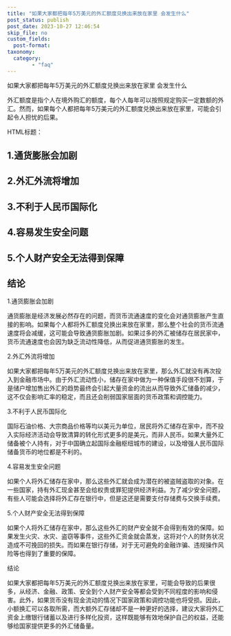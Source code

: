 ```yaml
---
title: "如果大家都把每年5万美元的外汇额度兑换出来放在家里 会发生什么"
post_status: publish
post_date: 2023-10-27 12:46:54
skip_file: no
custom_fields: 
  post-format: 
taxonomy:
  category:
        - "faq"
---
```


如果大家都把每年5万美元的外汇额度兑换出来放在家里 会发生什么

外汇额度是指个人在境外购汇的额度，每个人每年可以按照规定购买一定数额的外汇。然而，如果每个人都把每年5万美元的外汇额度兑换出来放在家里，可能会引起令人担忧的后果。

HTML标题：

## 1.通货膨胀会加剧

## 2.外汇外流将增加

## 3.不利于人民币国际化

## 4.容易发生安全问题

## 5.个人财产安全无法得到保障

## 结论

1.通货膨胀会加剧

通货膨胀是经济发展必然存在的问题，而货币流通速度的变化会对通货膨胀产生直接的影响。如果每个人都将外汇额度兑换出来放在家里，那么整个社会的货币流通速度将会减缓，这可能会导致通货膨胀加剧。如果过多的外汇被储存在居民家中，货币流通速度也会因为缺乏流动性降低，从而促进通货膨胀的发生。

2.外汇外流将增加

如果大家都把每年5万美元的外汇额度兑换出来放在家里，那么外汇就没有再次投入到金融市场中。由于外汇流动性小，储存在家中做为一种保值手段很不划算，于是储户增加售出外汇的趋势最终会引起大量资金的流出从而导致外汇储备的减少，这不仅会影响汇率的稳定，而且还会削弱国家层面的货币政策和调控能力。

3.不利于人民币国际化

国际石油价格、大宗商品价格等均以美元为单位，居民将外汇储存在家中，而不投入实际经济活动会导致清算的转化形式更多的是美元，而非人民币。如果大量外汇储备被个人持有，对于中国确立起国际金融枢纽城市的建设，以及增强人民币国际储备货币的地位都是不利的。

4.容易发生安全问题

如果个人将外汇储存在家中，那么这些外汇就会成为潜在的被盗贼盗取的对象。在一些国家，持有外汇现金甚至会给权贵或罪犯提供经济利益。为了减少安全问题，有些人可能会选择将外汇存在银行中，但是这还是需要支付存储费与交换手续费。

5.个人财产安全无法得到保障

如果个人将外汇储存在家中，那么这些外汇的财产安全就不会得到有效的保障。如果发生火灾、水灾、盗窃等事件，这些外汇资金就会蒸发，这将对个人的财务状况造成不可挽回的损失。而如果在银行存储，对于无可避免的金融诈骗、违规操作风险等也得到了重要的保障。

结论

如果大家都把每年5万美元的外汇额度兑换出来放在家里，可能会导致的后果很多，从经济、金融、政策、安全到个人财产安全等都会受到不同程度的影响和侵害。此外，如果货币没有现金流动的情况下国家政策和调控功能也将受损。因此，小额换汇可以各取所需，而大额外汇存储却不是一种更好的选择，建议大家将外汇资金上缴银行储蓄以及进行多样化投资，这样既能够有效地保护自己的权益，还能够给国家提供更多的外汇储备量。
